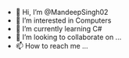 - 👋 Hi, I’m @MandeepSingh02
- 👀 I’m interested in Computers
- 🌱 I’m currently learning C#
- 💞️ I’m looking to collaborate on ...
- 📫 How to reach me ...

<!---
MandeepSingh02/MandeepSingh02 is a ✨ special ✨ repository because its `README.md` (this file) appears on your GitHub profile.
You can click the Preview link to take a look at your changes.
--->
